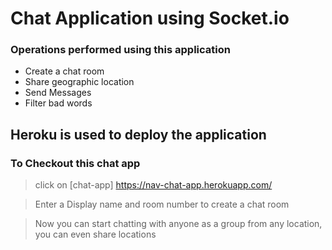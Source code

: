 # Chat Application using Socket.io

### Operations performed using this application 

- Create a chat room
- Share geographic location
- Send Messages
- Filter bad words

## Heroku is used to deploy the application

### To Checkout this chat app

> click on [chat-app] https://nav-chat-app.herokuapp.com/

> Enter a Display name and room number to create a chat room

> Now you can start chatting with anyone as a group from any location, you can even share locations
